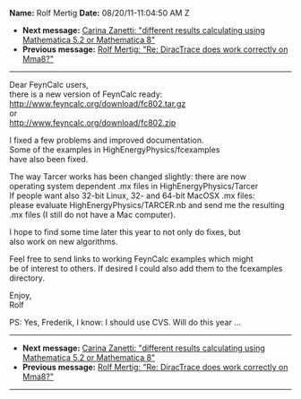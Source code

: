 **Name:** Rolf Mertig
**Date:** 08/20/11-11:04:50 AM Z

  - **Next message:** [Carina Zanetti: "different results calculating
    using Mathematica 5.2 or Mathematica 8"](0660.html)
  - **Previous message:** [Rolf Mertig: "Re: DiracTrace does work
    correctly on Mma8?"](0658.html)

-----

Dear FeynCalc users,  
there is a new version of FeynCalc ready:  
<http://www.feyncalc.org/download/fc802.tar.gz>  
or  
<http://www.feyncalc.org/download/fc802.zip>  

I fixed a few problems and improved documentation.  
Some of the examples in HighEnergyPhysics/fcexamples  
have also been fixed.  

The way Tarcer works has been changed slightly: there are now  
operating system dependent .mx files in HighEnergyPhysics/Tarcer  
If people want also 32-bit Linux, 32- and 64-bit MacOSX .mx files:  
please evaluate HighEnergyPhysics/TARCER.nb and send me the resulting
.mx files (I still do not have a Mac computer).  

I hope to find some time later this year to not only do fixes, but  
also work on new algorithms.  

Feel free to send links to working FeynCalc examples which might  
be of interest to others. If desired I could also add them to the
fcexamples directory.  

Enjoy,  
Rolf  

PS: Yes, Frederik, I know: I should use CVS. Will do this year ...  

-----

  - **Next message:** [Carina Zanetti: "different results calculating
    using Mathematica 5.2 or Mathematica 8"](0660.html)
  - **Previous message:** [Rolf Mertig: "Re: DiracTrace does work
    correctly on Mma8?"](0658.html)

-----

